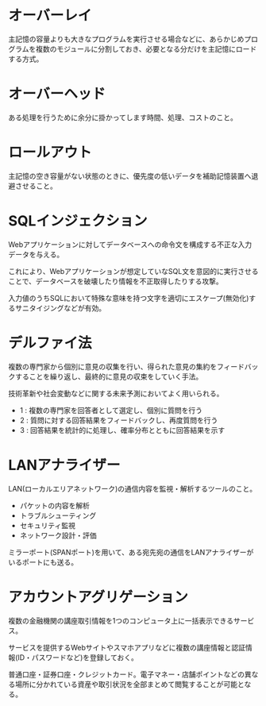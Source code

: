 # オーバーレイ

主記憶の容量よりも大きなプログラムを実行させる場合などに、あらかじめプログラムを複数のモジュールに分割しておき、必要となる分だけを主記憶にロードする方式。

# オーバーヘッド

ある処理を行うために余分に掛かってします時間、処理、コストのこと。

# ロールアウト

主記憶の空き容量がない状態のときに、優先度の低いデータを補助記憶装置へ退避させること。

# SQLインジェクション

Webアプリケーションに対してデータベースへの命令文を構成する不正な入力データを与える。

これにより、Webアプリケーションが想定していなSQL文を意図的に実行させることで、データベースを破壊したり情報を不正取得したりする攻撃。

入力値のうちSQLにおいて特殊な意味を持つ文字を適切にエスケープ(無効化)するサニタイジングなどが有効。

# デルファイ法

複数の専門家から個別に意見の収集を行い、得られた意見の集約をフィードバックすることを繰り返し、最終的に意見の収束をしていく手法。

技術革新や社会変動などに関する未来予測においてよく用いられる。

- 1 : 複数の専門家を回答者として選定し、個別に質問を行う
- 2 : 質問に対する回答結果をフィードバックし、再度質問を行う
- 3 : 回答結果を統計的に処理し、確率分布とともに回答結果を示す

# LANアナライザー

LAN(ローカルエリアネットワーク)の通信内容を監視・解析するツールのこと。

- パケットの内容を解析
- トラブルシューティング
- セキュリティ監視
- ネットワーク設計・評価

ミラーポート(SPANポート)を用いて、ある宛先宛の通信をLANアナライザーがいるポートにも送る。

# アカウントアグリゲーション

複数の金融機関の講座取引情報を1つのコンピュータ上に一括表示できるサービス。

サービスを提供するWebサイトやスマホアプリなどに複数の講座情報と認証情報(ID・パスワードなど)を登録しておく。

普通口座・証券口座・クレジットカード。電子マネー・店舗ポイントなどの異なる場所に分かれている資産や取引状況を全部まとめて閲覧することが可能となる。

